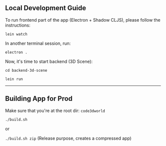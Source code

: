 ## Local Development Guide
To run frontend part of the app (Electron + Shadow CLJS), please follow the instructions:

`lein watch`

In another terminal session, run:

`electron .`

Now, it's time to start backend (3D Scene):

`cd backend-3d-scene`

`lein run`

---

## Building App for Prod

Make sure that you're at the root dir: `code3dworld`

`./build.sh`

or

`./build.sh zip` (Release purpose, creates a compressed app)
